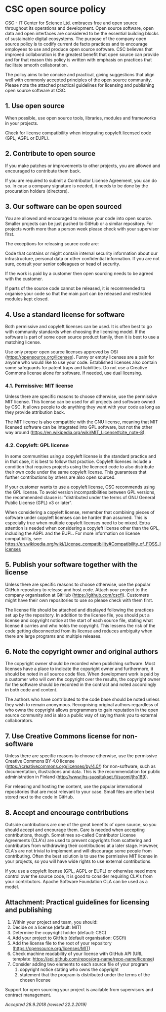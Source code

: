 # CSC open source policy

CSC - IT Center for Science Ltd. embraces free and open source throughout its operations and development. Open source software, open data and open interfaces are considered to be the essential building blocks of sustainable digital ecosystems. The purpose of the company open source policy is to codify current de facto practices and to encourage employees to use and produce open source software. CSC believes that improved collaboration is the greatest benefit that open source can provide and for that reason this policy is written with emphasis on practices that facilitate smooth collaboration.

The policy aims to be concise and practical, giving suggestions that align well with commonly accepted principles of the open source community. Please note the attached practical guidelines for licensing and publishing open source software at CSC.

## 1. Use open source

When possible, use open source tools, libraries, modules and frameworks in your projects.

Check for license compatibility when integrating copyleft licensed code (GPL, AGPL or EUPL).

## 2. Contribute to open source

If you make patches or improvements to other projects, you are allowed and encouraged to contribute them back.

If you are required to submit a Contributor License Agreement, you can do so. In case a company signature is needed, it needs to be done by the procuration holders (directors).

## 3. Our software can be open sourced

You are allowed and encouraged to release your code into open source. Smaller projects can be just pushed to GitHub or a similar repository. For projects worth more than a person week please check with your supervisor first.

The exceptions for releasing source code are:

Code that contains or might contain internal security information about our infrastructure, personal data or other confidential information. If you are not sure, consult your senior colleagues or head of security.

If the work is paid by a customer then open sourcing needs to be agreed with the customer.

If parts of the source code cannot be released, it is recommended to organise your code so that the main part can be released and restricted modules kept closed.

## 4. Use a standard license for software

Both permissive and copyleft licenses can be used. It is often best to go with community standards when choosing the licensing model. If the software is part of some open source product family, then it is best to use a matching license.

Use only proper open source licenses approved by OSI (https://opensource.org/licenses). Funny or empty licenses are a pain for anyone who would like to use your code. Established licenses also contain some safeguards for patent traps and liabilities. Do not use a Creative Commons license alone for software. If needed, use dual licensing.

### 4.1. Permissive: MIT license

Unless there are specific reasons to choose otherwise, use the permissive MIT license. This license can be used for all projects and software owned by CSC. It allows people to do anything they want with your code as long as they provide attribution back.

The MIT license is also compatible with the GNU license, meaning that MIT licensed software can be integrated into GPL software, but not the other way around (https://en.wikipedia.org/wiki/MIT_License#cite_note-8),

### 4.2. Copyleft: GPL license

In some communities using a copyleft license is the standard practice and in that case, it is best to follow that practice. Copyleft licenses include a condition that requires projects using the licenced code to also distribute their own code under the same copyleft license. This guarantees that further contributions by others are also open sourced.

If your customer wants to use a copyleft license, CSC recommends using the GPL license. To avoid version incompatibilities between GPL versions, the recommended clause is: "distributed under the terms of GNU General Public License (GPL) v3 or later".

When considering a copyleft license, remember that combining pieces of software under copyleft licenses can be harder than assumed. This is especially true when multiple copyleft licenses need to be mixed. Extra attention is needed when considering a copyleft license other than the GPL, including the AGPL and the EUPL. For more information on license compatibility, see: https://en.wikipedia.org/wiki/License_compatibility#Compatibility_of_FOSS_licenses

## 5. Publish your software together with the license

Unless there are specific reasons to choose otherwise, use the popular GitHub repository to release and host code. Attach your project to the company organisation at GitHub (https://github.com/cscfi). Customers might have their own repositories to use so please check with them first.

The license file should be attached and displayed following the practices set up by the repository. In addition to the license file, you should put a license and copyright notice at the start of each source file, stating what license it carries and who holds the copyright. This lessens the risk of the code getting disconnected from its license and reduces ambiguity when there are large programs and multiple releases.

## 6. Note the copyright owner and original authors

The copyright owner should be recorded when publishing software. Most licenses have a place to indicate the copyright owner and furthermore, it should be noted in all source code files. When development work is paid by a customer who will own the copyright over the results, the copyright owner for the software should be recorded in the contract and noted accordingly in both code and content.

The authors who have contributed to the code base should be noted unless they wish to remain anonymous. Recognising original authors regardless of who owns the copyright allows programmers to gain reputation in the open source community and is also a public way of saying thank you to external collaborators.

## 7. Use Creative Commons license for non-software

Unless there are specific reasons to choose otherwise, use the permissive Creative Commons BY 4.0 license (https://creativecommons.org/licenses/by/4.0/) for non-software, such as documentation, illustrations and data. This is the recommendation for public administration in Finland (http://www.jhs-suositukset.fi/suomi/jhs189).

For releasing and hosting the content, use the popular international repositories that are most relevant to your case. Small files are often best stored next to the code in GitHub.

## 8. Accept and encourage contributions

Outside contributions are one of the great benefits of open source, so you should accept and encourage them. Care is needed when accepting contributions, though. Sometimes so-called Contributor License Agreements (CLA's) are used to prevent copyrights from scattering and contributors from withdrawing their contributions at a later stage. However, CLA's are not trivial to implement and will discourage some people from contributing. Often the best solution is to use the permissive MIT license in your projects, so you will have wide rights to use external contributions.

If you use a copyleft license (GPL, AGPL or EUPL) or otherwise need more control over the source code, it is good to consider requiring CLA's from your contributors. Apache Software Foundation CLA can be used as a model.

## Attachment: Practical guidelines for licensing and publishing

1. Within your project and team, you should:
1. Decide on a license (default: MIT)
1. Determine the copyright holder (default: CSC)
1. Add your project to GitHub (default organisation: CSCfi)
1. Add the license file to the root of your repository (https://opensource.org/licenses/MIT)
1. Check machine readability of your license with GitHub API (URL template: https://api.github.com/repos/org-name/repo-name﻿/license)
1. Consider adding two elements to each source file of your program
   1. copyright notice stating who owns the copyright
   1. statement that the program is distributed under the terms of the chosen license

Support for open sourcing your project is available from supervisors and contract management.

_Accepted 28.9.2018 (revised 22.2.2019)_
